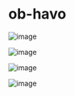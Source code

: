 # ob-havo
![image](https://user-images.githubusercontent.com/48023644/182045890-7e753b71-2995-4313-b3c6-a7ec08c8bab1.png)


![image](https://user-images.githubusercontent.com/48023644/182045896-7a649efc-d515-498d-a9ee-f7c941683dfd.png)


![image](https://user-images.githubusercontent.com/48023644/182045906-8291b47e-4fd0-447d-9cda-bda8486fbef8.png)


![image](https://user-images.githubusercontent.com/48023644/182045965-77178314-7300-498d-b16b-88b135bd0fdb.png)
